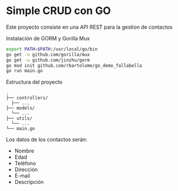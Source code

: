 # Simple CRUD con GO
Este proyecto consiste en una API REST para la gestion de contactos

Instalación de GORM y Gorilla Mux

```bash
export PATH=$PATH:/usr/local/go/bin
go get -u github.com/gorilla/mux
go get -u github.com/jinzhu/gorm
go mod init github.com/rbartolome/go_demo_fallabella
go run main.go
```
Estructura del proyecto
```
.
├── controllers/
  ├── ...
├── models/
  └── ...
├── utils/
  └── ...
└── main.go
```
Los datos de los contactos serán:
* Nombre
* Edad
* Teléfono
* Dirección
* E-mail
* Descripción